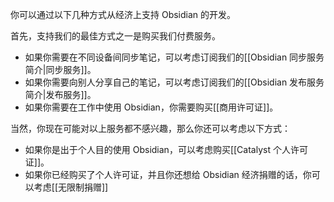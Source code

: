 你可以通过以下几种方式从经济上支持 Obsidian 的开发。

首先，支持我们的最佳方式之一是购买我们付费服务。

- 如果你需要在不同设备间同步笔记，可以考虑订阅我们的[[Obsidian 同步服务简介|同步服务]]。
- 如果你需要向别人分享自己的笔记，可以考虑订阅我们的[[Obsidian 发布服务简介|发布服务]]。
- 如果你需要在工作中使用 Obsidian，你需要购买[[商用许可证]]。

当然，你现在可能对以上服务都不感兴趣，那么你还可以考虑以下方式：

- 如果你是出于个人目的使用 Obsidian，可以考虑购买[[Catalyst 个人许可证]]。
- 如果你已经购买了个人许可证，并且你还想给 Obsidian 经济捐赠的话，你可以考虑[[无限制捐赠]]

